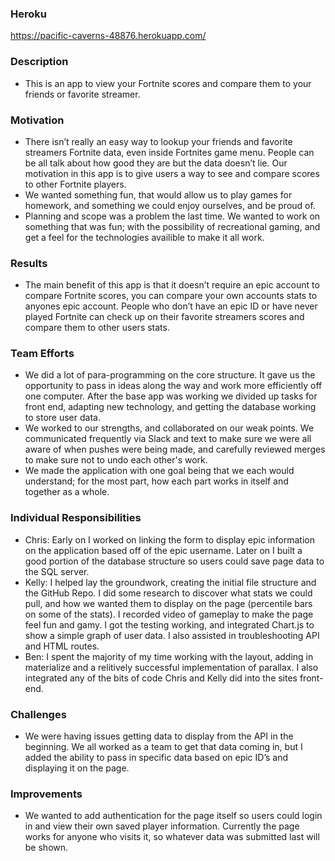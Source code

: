 ### Heroku ###
https://pacific-caverns-48876.herokuapp.com/


### Description ###
- This is an app to view your Fortnite scores and compare them to your friends or favorite streamer.


### Motivation ###
- There isn’t really an easy way to lookup your friends and favorite streamers Fortnite data, even inside Fortnites game menu. People can be all talk about how good they are but the data doesn’t lie. Our motivation in this app is to give users a way to see and compare scores to other Fortnite players.
- We wanted something fun, that would allow us to play games for homework, and something we could enjoy ourselves, and be proud of.
- Planning and scope was a problem the last time. We wanted to work on something that was fun; with the possibility of recreational gaming, and get a feel for the technologies availible to make it all work.


### Results ###
- The main benefit of this app is that it doesn’t require an epic account to compare Fortnite scores, you can compare your own accounts stats to anyones epic account. People who don’t have an epic ID or have never played Fortnite can check up on their favorite streamers scores and compare them to other users stats.


### Team Efforts ###
- We did a lot of para-programming on the core structure. It gave us the opportunity to pass in ideas along the way and work more efficiently off one computer. After the base app was working we divided up tasks for front end, adapting new technology, and getting the database working to store user data.
- We worked to our strengths, and collaborated on our weak points. We communicated frequently via Slack and text to make sure we were all aware of when pushes were being made, and carefully reviewed merges to make sure not to undo each other's work.
- We made the application with one goal being that we each would understand; for the most part, how each part works in itself and together as a whole.


### Individual Responsibilities ###
- Chris: Early on I worked on linking the form to display epic information on the application based off of the epic username. Later on I built a good portion of the database structure so users could save page data to the SQL server.
- Kelly: I helped lay the groundwork, creating the initial file structure and the GitHub Repo. I did some research to discover what stats we could pull, and how we wanted them to display on the page (percentile bars on some of the stats). I recorded video of gameplay to make the page feel fun and gamy. I got the testing working, and integrated Chart.js to show a simple graph of user data. I also assisted in troubleshooting API and HTML routes.
- Ben: I spent the majority of my time working with the layout, adding in materialize and a relitively successful implementation of parallax. I also integrated any of the bits of code Chris and Kelly did into the sites front-end.


### Challenges ###
- We were having issues getting data to display from the API in the beginning. We all worked as a team to get that data coming in, but I added the ability to pass in specific data based on epic ID’s and displaying it on the page.



### Improvements ###
- We wanted to add authentication for the page itself so users could login in and view their own saved player information. Currently the page works for anyone who visits it, so whatever data was submitted last will be shown.